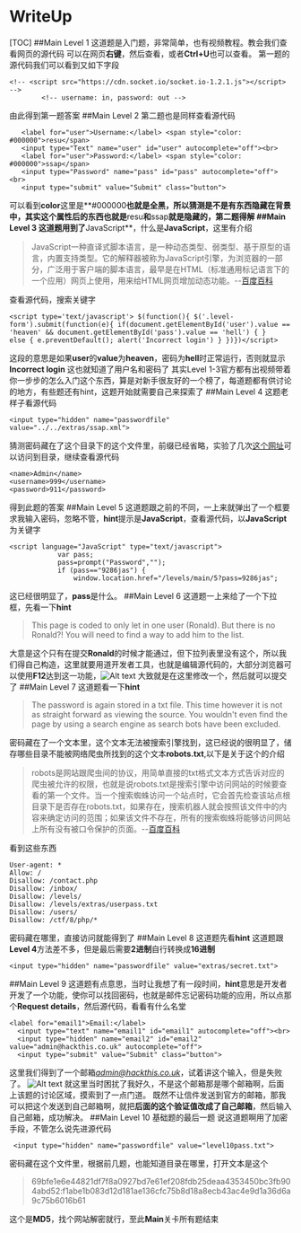 # WriteUp
[TOC]
##Main Level 1
这道题是入门题，非常简单，也有视频教程。教会我们查看网页的源代码
可以在网页**右键**，然后查看，或者**Ctrl+U**也可以查看。
第一题的源代码我们可以看到又如下字段
```
<!-- <script src="https://cdn.socket.io/socket.io-1.2.1.js"></script> -->
        <!-- username: in, password: out -->
```
由此得到第一题答案
##Main Level 2
第二题也是同样查看源代码
```
   <label for="user">Username:</label> <span style="color: #000000">resu</span>
   <input type="Text" name="user" id="user" autocomplete="off"><br>
   <label for="user">Password:</label> <span style="color: #000000">ssap</span>
   <input type="Password" name="pass" id="pass" autocomplete="off"><br>
   <input type="submit" value="Submit" class="button">
```
可以看到**color**这里是**#000000**也就是全黑，所以猜测是不是有东西隐藏在背景中，其实这个属性后的东西也就是**resu**和**ssap**就是隐藏的，第二题得解
##Main Level 3
这道题用到了**JavaScript**，什么是**JavaScript**，这里有介绍
>JavaScript一种直译式脚本语言，是一种动态类型、弱类型、基于原型的语言，内置支持类型。它的解释器被称为JavaScript引擎，为浏览器的一部分，广泛用于客户端的脚本语言，最早是在HTML（标准通用标记语言下的一个应用）网页上使用，用来给HTML网页增加动态功能。--[百度百科](https://baike.baidu.com/item/javascript/321142?fr=aladdin)

查看源代码，搜索关键字
```
<script type='text/javascript'> $(function(){ $('.level-form').submit(function(e){ if(document.getElementById('user').value == 'heaven' && document.getElementById('pass').value == 'hell') { } 
else { e.preventDefault(); alert('Incorrect login') } })})</script>
```
这段的意思是如果**user**的**value**为**heaven**，密码为**hell**时正常运行，否则就显示**Incorrect login**
这也就知道了用户名和密码了
其实Level 1-3官方都有出视频带着你一步步的怎么入门这个东西，算是对新手很友好的一个榜了，每道题都有供讨论的地方，有些题还有hint，这题开始就需要自己来探索了
##Main Level 4
这题老样子看源代码
```
<input type="hidden" name="passwordfile" value="../../extras/ssap.xml">
```
猜测密码藏在了这个目录下的这个文件里，前缀已经省略，实验了几次[这个网址](https://www.hackthis.co.uk/levels/extras/ssap.xml)可以访问到目录，继续查看源代码
```
<name>Admin</name>
<username>999</username>
<password>911</password>
```
得到此题的答案
##Main Level 5
这道题跟之前的不同，一上来就弹出了一个框要求我输入密码，忽略不管，**hint**提示是**JavaScript**，查看源代码，以**JavaScript**为关键字
```
<script language="JavaScript" type="text/javascript">
            var pass;
            pass=prompt("Password","");
            if (pass=="9286jas") {
                window.location.href="/levels/main/5?pass=9286jas";
```
这已经很明显了，**pass**是什么。
##Main Level 6
这道题一上来给了一个下拉框，先看一下**hint**
>This page is coded to only let in one user (Ronald). But there is no Ronald?! You will need to find a way to add him to the list.

大意是这个只有在提交**Ronald**的时候才能通过，但下拉列表里没有这个，所以我们得自己构造，这里就要用道开发者工具，也就是编辑源代码的，大部分浏览器可以使用**F12**达到这一功能，![Alt text](./images/1544714883960.png)
大致就是在这里修改一个，然后就可以提交了
##Main Level 7
这道题看一下**hint**
>The password is again stored in a txt file. This time however it is not as straight forward as viewing the source.
>You wouldn't even find the page by using a search engine as search bots have been excluded.

密码藏在了一个文本里，这个文本无法被搜索引擎找到，这已经说的很明显了，储存哪些目录不能被网络爬虫所找到的这个文本**robots.txt**,以下是关于这个的介绍
>robots是网站跟爬虫间的协议，用简单直接的txt格式文本方式告诉对应的爬虫被允许的权限，也就是说robots.txt是搜索引擎中访问网站的时候要查看的第一个文件。当一个搜索蜘蛛访问一个站点时，它会首先检查该站点根目录下是否存在robots.txt，如果存在，搜索机器人就会按照该文件中的内容来确定访问的范围；如果该文件不存在，所有的搜索蜘蛛将能够访问网站上所有没有被口令保护的页面。--[百度百科](https://baike.baidu.com/item/robots/5243374?fr=aladdin)

看到这些东西
```
User-agent: *
Allow: /
Disallow: /contact.php
Disallow: /inbox/
Disallow: /levels/
Disallow: /levels/extras/userpass.txt
Disallow: /users/
Disallow: /ctf/8/php/*
```
密码藏在哪里，直接访问就能得到了
##Main Level 8
这道题先看**hint**
这道题跟**Level 4**方法差不多，但是最后需要**2进制**自行转换成**16进制**
```
<input type="hidden" name="passwordfile" value="extras/secret.txt">
```
##Main Level 9
这道题有点意思，当时让我想了有一段时间，**hint**意思是开发者开发了一个功能，使你可以找回密码，也就是邮件忘记密码功能的应用，所以点那个**Request details**，然后源代码，看看有什么名堂
```
<label for="email1">Email:</label>
  <input type="text" name="email1" id="email1" autocomplete="off"><br>
  <input type="hidden" name="email2" id="email2" value="admin@hackthis.co.uk" autocomplete="off">
  <input type="submit" value="Submit" class="button">
```
 这里我们得到了一个邮箱*admin@hackthis.co.uk*，试着讲这个输入，但是失败了。
 ![Alt text](./images/1544718369046.png)
就这里当时困扰了我好久，不是这个邮箱那是哪个邮箱啊，后面上该题的讨论区域，摸索到了一点门道。
既然不让信件发送到官方的邮箱，那我可以把这个发送到自己邮箱啊，就把**后面的这个验证值改成了自己邮箱**，然后输入自己邮箱，成功解决。
##Main Level 10
基础题的最后一题
说这道题啊用了加密手段，不管怎么说先进源代码
```
 <input type="hidden" name="passwordfile" value="level10pass.txt">
```
 密码藏在这个文件里，根据前几题，也能知道目录在哪里，打开文本是这个
 >69bfe1e6e44821df7f8a0927bd7e61ef208fdb25deaa4353450bc3fb904abd52:f1abe1b083d12d181ae136cfc75b8d18a8ecb43ac4e9d1a36d6a9c75b6016b61
 
 这个是**MD5**，找个网站解密就行，至此**Main**关卡所有题结束